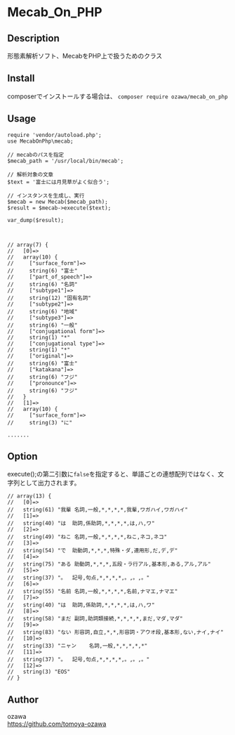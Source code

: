 # Mecab\_On\_PHP

## Description

形態素解析ソフト、MecabをPHP上で扱うためのクラス

## Install

composerでインストールする場合は、
`composer require ozawa/mecab_on_php`

## Usage


```
require 'vendor/autoload.php';
use MecabOnPhp\mecab;

// mecabのパスを指定
$mecab_path = '/usr/local/bin/mecab';

// 解析対象の文章
$text = '富士には月見草がよく似合う';

// インスタンスを生成し、実行
$mecab = new Mecab($mecab_path);
$result = $mecab->execute($text);

var_dump($result);



// array(7) {
//   [0]=>
//   array(10) {
//     ["surface_form"]=>
//     string(6) "富士"
//     ["part_of_speech"]=>
//     string(6) "名詞"
//     ["subtype1"]=>
//     string(12) "固有名詞"
//     ["subtype2"]=>
//     string(6) "地域"
//     ["subtype3"]=>
//     string(6) "一般"
//     ["conjugational form"]=>
//     string(1) "*"
//     ["conjugational type"]=>
//     string(1) "*"
//     ["original"]=>
//     string(6) "富士"
//     ["katakana"]=>
//     string(6) "フジ"
//     ["pronounce"]=>
//     string(6) "フジ"
//   }
//   [1]=>
//   array(10) {
//     ["surface_form"]=>
//     string(3) "に"

.......

```

## Option

execute();の第二引数に`false`を指定すると、単語ごとの連想配列ではなく、文字列として出力されます。

```
// array(13) {
//   [0]=>
//   string(61) "我輩	名詞,一般,*,*,*,*,我輩,ワガハイ,ワガハイ"
//   [1]=>
//   string(40) "は	助詞,係助詞,*,*,*,*,は,ハ,ワ"
//   [2]=>
//   string(49) "ねこ	名詞,一般,*,*,*,*,ねこ,ネコ,ネコ"
//   [3]=>
//   string(54) "で	助動詞,*,*,*,特殊・ダ,連用形,だ,デ,デ"
//   [4]=>
//   string(75) "ある	助動詞,*,*,*,五段・ラ行アル,基本形,ある,アル,アル"
//   [5]=>
//   string(37) "。	記号,句点,*,*,*,*,。,。,。"
//   [6]=>
//   string(55) "名前	名詞,一般,*,*,*,*,名前,ナマエ,ナマエ"
//   [7]=>
//   string(40) "は	助詞,係助詞,*,*,*,*,は,ハ,ワ"
//   [8]=>
//   string(58) "まだ	副詞,助詞類接続,*,*,*,*,まだ,マダ,マダ"
//   [9]=>
//   string(83) "ない	形容詞,自立,*,*,形容詞・アウオ段,基本形,ない,ナイ,ナイ"
//   [10]=>
//   string(33) "ニャン	名詞,一般,*,*,*,*,*"
//   [11]=>
//   string(37) "。	記号,句点,*,*,*,*,。,。,。"
//   [12]=>
//   string(3) "EOS"
// }
```

## Author
ozawa  
https://github.com/tomoya-ozawa